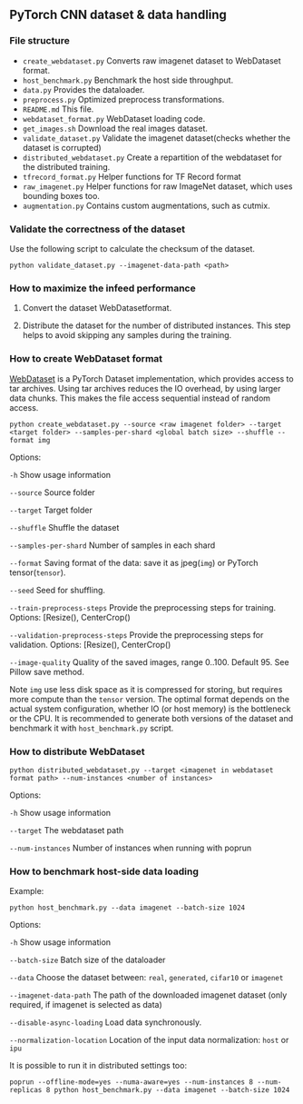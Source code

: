 PyTorch CNN dataset & data handling
---


### File structure

* `create_webdataset.py` Converts raw imagenet dataset to WebDataset format.
* `host_benchmark.py` Benchmark the host side throughput. 
* `data.py` Provides the dataloader.
* `preprocess.py` Optimized preprocess transformations.
* `README.md` This file.
* `webdataset_format.py` WebDataset loading code.
* `get_images.sh` Download the real images dataset.
* `validate_dataset.py` Validate the imagenet dataset(checks whether the dataset is corrupted)
* `distributed_webdataset.py` Create a repartition of the webdataset for the distributed training.
* `tfrecord_format.py` Helper functions for TF Record format
* `raw_imagenet.py` Helper functions for raw ImageNet dataset, which uses bounding boxes too.
* `augmentation.py` Contains custom augmentations, such as cutmix.

### Validate the correctness of the dataset

Use the following script to calculate the checksum of the dataset.
```
python validate_dataset.py --imagenet-data-path <path> 
```


### How to maximize the infeed performance

1) Convert the dataset WebDatasetformat.

2) Distribute the dataset for the number of distributed instances. This step helps to avoid skipping any samples during the training.

### How to create WebDataset format
[WebDataset](https://github.com/tmbdev/webdataset) is a PyTorch Dataset implementation, which provides access to tar archives. Using tar archives reduces the IO overhead, by using larger data chunks. This makes the file access sequential instead of random access.

```
python create_webdataset.py --source <raw imagenet folder> --target <target folder> --samples-per-shard <global batch size> --shuffle --format img
```

Options:

`-h`                            Show usage information

`--source`                      Source folder

`--target`                      Target folder

`--shuffle`                     Shuffle the dataset

`--samples-per-shard`           Number of samples in each shard

`--format`                      Saving format of the data: save it as jpeg(`img`) or PyTorch tensor(`tensor`).

`--seed`                        Seed for shuffling.

`--train-preprocess-steps`      Provide the preprocessing steps for training. Options: [Resize(<size>), CenterCrop(<size>)

`--validation-preprocess-steps` Provide the preprocessing steps for validation. Options: [Resize(<size>), CenterCrop(<size>)

`--image-quality`               Quality of the saved images, range 0..100. Default 95. See Pillow save method.

Note `img` use less disk space as it is compressed for storing, but requires more compute than the `tensor` version. The optimal format depends on the actual system configuration, whether IO (or host memory) is the bottleneck or the CPU. It is recommended to generate both versions of the dataset and benchmark it with `host_benchmark.py` script.

### How to distribute WebDataset

 ```
python distributed_webdataset.py --target <imagenet in webdataset format path> --num-instances <number of instances> 
```

Options:

`-h`                            Show usage information

`--target`                      The webdataset path

`--num-instances`               Number of instances when running with poprun       


### How to benchmark host-side data loading

Example:
```
python host_benchmark.py --data imagenet --batch-size 1024
```

Options:

`-h`                            Show usage information

`--batch-size`                  Batch size of the dataloader

`--data`                        Choose the dataset between: `real`, `generated`, `cifar10` or `imagenet`

`--imagenet-data-path`          The path of the downloaded imagenet dataset (only required, if imagenet is selected as data)

`--disable-async-loading`       Load data synchronously.

`--normalization-location`      Location of the input data normalization: `host` or `ipu`

It is possible to run it in distributed settings too:
```
poprun --offline-mode=yes --numa-aware=yes --num-instances 8 --num-replicas 8 python host_benchmark.py --data imagenet --batch-size 1024
```
